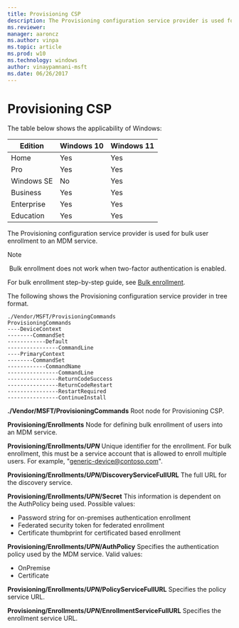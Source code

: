 ```yaml
---
title: Provisioning CSP
description: The Provisioning configuration service provider is used for bulk user enrollment to an MDM service.
ms.reviewer:
manager: aaroncz
ms.author: vinpa
ms.topic: article
ms.prod: w10
ms.technology: windows
author: vinaypamnani-msft
ms.date: 06/26/2017
---
```


# Provisioning CSP

The table below shows the applicability of Windows:

|Edition|Windows 10|Windows 11|
|--- |--- |--- |
|Home|Yes|Yes|
|Pro|Yes|Yes|
|Windows SE|No|Yes|
|Business|Yes|Yes|
|Enterprise|Yes|Yes|
|Education|Yes|Yes|

The Provisioning configuration service provider is used for bulk user enrollment to an MDM service.

> [!NOTE]
> Bulk enrollment does not work when two-factor authentication is enabled.

For bulk enrollment step-by-step guide, see [Bulk enrollment](../understand/bulk-enrollment-using-windows-provisioning-tool.md).

The following shows the Provisioning configuration service provider in tree format.

```
./Vendor/MSFT/ProvisioningCommands
ProvisioningCommands
----DeviceContext
--------CommandSet
------------Default
----------------CommandLine
----PrimaryContext
--------CommandSet
------------CommandName
----------------CommandLine
----------------ReturnCodeSuccess
----------------ReturnCodeRestart
----------------RestartRequired
----------------ContinueInstall
```

<a href="" id="--vendor-msft"></a>**./Vendor/MSFT/ProvisioningCommands**
Root node for Provisioning CSP.

<a href="" id="provisioning-enrollments"></a>**Provisioning/Enrollments**
Node for defining bulk enrollment of users into an MDM service.

<a href="" id="provisioning-enrollments-upn"></a>**Provisioning/Enrollments/_UPN_**
Unique identifier for the enrollment. For bulk enrollment, this must be a service account that is allowed to enroll multiple users. For example, "generic-device@contoso.com".

<a href="" id="provisioning-enrollments-upn-discoveryservicefullurl"></a>**Provisioning/Enrollments/*UPN*/DiscoveryServiceFullURL**
The full URL for the discovery service.

<a href="" id="provisioning-enrollments-upn-secret"></a>**Provisioning/Enrollments/*UPN*/Secret**
This information is dependent on the AuthPolicy being used. Possible values:

- Password string for on-premises authentication enrollment
- Federated security token for federated enrollment
- Certificate thumbprint for certificated based enrollment

<a href="" id="provisioning-enrollments-upn-authpolicy"></a>**Provisioning/Enrollments/*UPN*/AuthPolicy**
Specifies the authentication policy used by the MDM service. Valid values:

- OnPremise
- Certificate

<a href="" id="provisioning-enrollments-upn-policyservicefullurl"></a>**Provisioning/Enrollments/*UPN*/PolicyServiceFullURL**
Specifies the policy service URL.

<a href="" id="provisioning-enrollments-upn-enrollmentservicefullurl"></a>**Provisioning/Enrollments/*UPN*/EnrollmentServiceFullURL**
Specifies the enrollment service URL.
